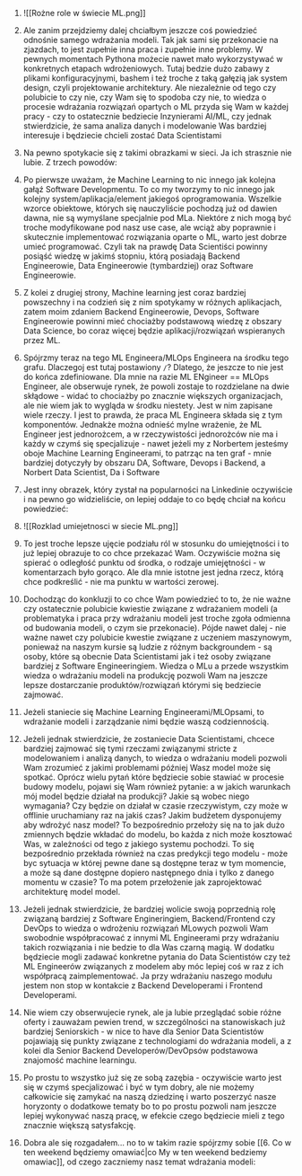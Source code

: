 1. ![[Rożne role w świecie ML.png]]

2. Ale zanim przejdziemy dalej chciałbym jeszcze coś powiedzieć odnośnie samego wdrażania modeli. Tak jak sami się przekonacie na zjazdach, to jest zupełnie inna praca i zupełnie inne problemy. W pewnych momentach Pythona możecie nawet mało wykorzystywać w konkretnych etapach wdrożeniowych. Tutaj bedzie dużo zabawy z plikami konfiguracyjnymi, bashem i też troche z taką gałęzią jak system design, czyli projektowanie architektury. Ale niezależnie od tego czy polubicie to czy nie, czy Wam się to spodoba czy nie, to wiedza o procesie wdrażania rozwiązań opartych o ML przyda się Wam w każdej pracy - czy to ostatecznie bedziecie Inzynierami AI/ML, czy jednak stwierdzicie, że sama analiza danych i modelowanie Was bardziej interesuje i będziecie chcieli zostać Data Scientistami 
3. Na pewno spotykacie się z takimi obrazkami w sieci. Ja ich strasznie nie lubie. Z trzech powodów:
4. Po pierwsze uważam, że Machine Learning to nic innego jak kolejna gałąź Software Developmentu. To co my tworzymy to nic innego jak kolejny system/aplikacja/element jakiegoś oprogramowania. Wszelkie wzorce obiektowe, których się nauczyliście pochodzą już od dawien dawna, nie są wymyślane specjalnie pod MLa. Niektóre z nich mogą być troche modyfikowane pod nasz use case, ale wciąż aby poprawnie i skutecznie implementować rozwiązania oparte o ML, warto jest dobrze umieć programować. Czyli tak na prawdę Data Scientiści powinny posiąść wiedzę w jakimś stopniu, którą posiadają Backend Engineerowie, Data Engineerowie (tymbardziej) oraz Software Engineerowie.
5. Z kolei z drugiej strony, Machine learning jest coraz bardziej powszechny i na codzień się z nim spotykamy w różnych aplikacjach, zatem moim zdaniem Backend Engineerowie, Devops, Software Engineerowie powinni mieć chociażby podstawową wiedzę z obszary Data Science, bo coraz więcej będzie aplikacji/rozwiązań wspieranych przez ML.
6. Spójrzmy teraz na tego ML Engineera/MLOps Engineera na środku tego grafu. Dlaczegoj est tutaj postawiony `/`? Dlatego, że jeszcze to nie jest do końca zdefiniowane. Dla mnie na razie ML ENgineer == MLOps Engineer, ale obserwuje rynek, że powoli zostaje to rozdzielane na dwie skłądowe - widać to chociażby po znacznie większych organizacjach, ale nie wiem jak to wygląda w środku niestety. Jest w nim zapisane wiele rzeczy. I jest to prawda, że praca ML Engineera składa się z tym komponentów. Jednakże można odnieść mylne wrażenie, że ML Engineer jest jednorożcem, a w rzeczywistości jednorożców nie ma i każdy w czymś się specjalizuje - nawet jeżeli my z Norbertem jesteśmy oboje Machine Learning Engineerami, to patrząc na ten graf - mnie bardziej dotyczyły by obszaru DA, Software, Devops i Backend, a Norbert Data Scientist, Da i Software
7. Jest inny obrazek, który zystał na popularności na Linkedinie oczywiście i na pewno go widzieliście, on lepiej oddaje to co będę chciał na końcu powiedzieć: 
8. ![[Rozklad umiejetnosci w siecie ML.png]]
9. To jest troche lepsze ujęcie podziału ról w stosunku do umiejętności i to już lepiej obrazuje to co chce przekazać Wam. Oczywiście można się spierać o odległość punktu od środka, o rodzaje umiejętności - w komentarzach było gorąco. Ale dla mnie istotne jest jedna rzecz, którą chce podkreślić - nie ma punktu w wartości zerowej.
10. Dochodząc do konkluzji to co chce Wam powiedzieć to to, że nie ważne czy ostatecznie polubicie kwiestie związane z wdrażaniem modeli (a problematyka i praca przy wdrażaniu modeli jest troche zgoła odmienna od budowania modeli, o czym sie przekonacie). Pójde nawet dalej - nie ważne nawet czy polubicie kwestie związane z uczeniem maszynowym, ponieważ na naszym kursie są ludzie z różnym backgroundem - są osoby, które są obecnie Data Scientistami jak i też osoby związane bardziej z Software Engineeringiem. Wiedza o MLu a przede wszystkim wiedza o wdrażaniu modeli na produkcję pozwoli Wam na jeszcze lepsze dostarczanie produktów/rozwiązań którymi się bedziecie zajmować. 
11. Jeżeli staniecie się Machine Learning Engineerami/MLOpsami, to wdrażanie modeli i zarządzanie nimi będzie waszą codziennością. 
12. Jeżeli jednak stwierdzicie, że zostaniecie Data Scientistami, chcece bardziej zajmować się tymi rzeczami związanymi stricte z modelowaniem i analizą danych, to wiedza o wdrażaniu modeli pozwoli Wam zrozumieć z jakimi problemami później Wasz model może się spotkać. Oprócz wielu pytań które będziecie sobie stawiać w procesie budowy modelu, pojawi się Wam również pytanie: a w jakich warunkach mój model będzie działał na produkcji? Jakie są wobec niego wymagania? Czy będzie on działał w czasie rzeczywistym, czy może w offlinie uruchamiany raz na jakiś czas? Jakim budżetem dysponujemy aby wdrożyć nasz model? To bezpośrednio przełoży się na to jak dużo zmiennych będzie wkładać do modelu, bo każda z nich może kosztować Was, w zależności od tego z jakiego systemu pochodzi. To się bezpośrednio przekłada również na czas predykcji tego modelu - może byc sytuacja w której pewne dane są dostępne teraz w tym momencie, a może są dane dostępne dopiero następnego dnia i tylko z danego momentu w czasie? To ma potem przełożenie jak zaprojektować architekturę model model. 
13. Jeżeli jednak stwierdzicie, że bardziej wolicie swoją poprzednią rolę związaną bardziej z Software Engineringiem, Backend/Frontend czy DevOps to wiedza o wdrożeniu rozwiązań MLowych pozwoli Wam swobodnie współpracować z innymi ML Engineerami przy wdrażaniu takich rozwiązania i nie bedzie to dla Was czarną magią. W dodatku będziecie mogli zadawać konkretne pytania do Data Scientistów czy też ML Engineerów związanych z modelem aby móc lepiej coś w raz z ich współpracą zaimplementować. Ja przy wdrażaniu naszego modułu jestem non stop w kontakcie z Backend Developerami i Frontend Developerami. 
14. Nie wiem czy obserwujecie rynek, ale ja lubie przeglądać sobie różne oferty i zauważam pewien trend, w szczególności na stanowiskach już bardziej Seniorskich - w nice to have dla Senior Data Scientistów pojawiają się punkty związane z technologiami do wdrażania modeli, a z kolei dla Senior Backend Developerów/DevOpsów podstawowa znajomość machine learningu. 
15. Po prostu to wszystko już się ze sobą zazębia - oczywiście warto jest się w czymś specjalizować i być w tym dobry, ale nie możemy całkowicie się zamykać na naszą dziedzinę i warto poszerzyć nasze horyzonty o dodatkowe tematy bo to po prostu pozwoli nam jeszcze lepiej wykonywać naszą pracę, w efekcie czego będziecie mieli z tego znacznie większą satysfakcję.
16. Dobra ale się rozgadałem... no to w takim razie spójrzmy sobie [[6. Co w ten weekend będziemy omawiać|co My w ten weekend bedziemy omawiac]], od czego zaczniemy nasz temat wdrażania modeli: